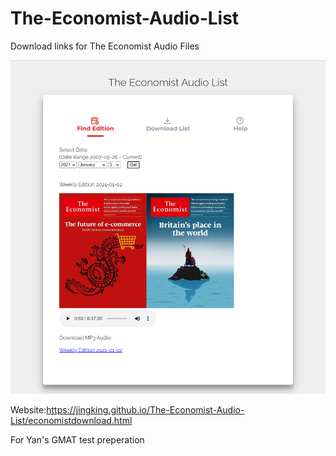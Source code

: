 # The-Economist-Audio-List
Download links for The Economist Audio Files

![screenshot](/Find%20Edition.png)

Website:https://jingking.github.io/The-Economist-Audio-List/economistdownload.html

For Yan's GMAT test preperation
